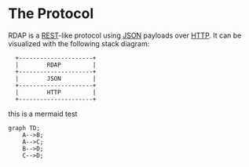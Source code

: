 # The Protocol

RDAP is a [REST](https://en.wikipedia.org/wiki/REST)-like protocol using [JSON](https://en.wikipedia.org/wiki/JSON) 
payloads over [HTTP](https://en.wikipedia.org/wiki/HTTP). It can be visualized with the following stack diagram:

```
  +---------------------+  
  |        RDAP         |
  +---------------------+
  |        JSON         |
  +---------------------+
  |        HTTP         |
  +---------------------+
```

this is a mermaid test
```mermaid
graph TD;
    A-->B;
    A-->C;
    B-->D;
    C-->D;
```
